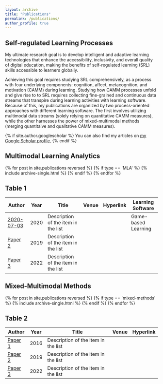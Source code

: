 ```yaml
---
layout: archive
title: "Publications"
permalink: /publications/
author_profile: true
---
```


## Self-regulated Learning Processes

My ultimate research goal is to develop intelligent and adaptive learning technologies that enhance the accessibility, inclusivity, and overall quality of digital education, making the benefits of self-regulated learning (SRL) skills accessible to learners globally.

Achieving this goal requires studying SRL comprehensively, as a process with four underlying components: cognition, affect, metacognition, and motivation (CAMM) during learning. Studying how CAMM processes unfold and give rise to to SRL requires collecting fine-grained and continuous data streams that transpire during learning activities with learning software. Because of this, my publications are organized by two process-oriented approaches with different learning software. The first involves utilizing multimodal data streams (solely relying on quantitative CAMM measures), while the other harnesses the power of mixed-multimodal methods (merging quantitaive and qualitative CAMM measures).

{% if site.author.googlescholar %}
  You can also find my articles on <u><a href="{{site.author.googlescholar}}">my Google Scholar profile</a>.</u>
{% endif %}

## Multimodal Learning Analytics
{% for post in site.publications reversed %}
  {% if type == 'MLA' %}
      {% include archive-single.html %}
  {% endif %}
{% endfor %}

## Table 1

| Author          | Year   |  Title                                      |  Venue      | Hyperlink  | Learning Software |
| ----------------| -------| ------------------------------------------- | ------------|------------|-------------------| 
| [2020-07-03](#)    | 2020   | Description of the item in the list         |             |            |Game-based Learning|
| [Paper 2](#)    | 2019   | Description of the item in the list         |             |            |                   |
| [Paper 3](#)    | 2022   | Description of the item in the list         |             |            |                   |


## Mixed-Multimodal Methods
{% for post in site.publications reversed %}
  {% if type == 'mixed-methods' %}
      {% include archive-single.html %}
  {% endif %}
{% endfor %}

## Table 2

| Author          | Year   |  Title                                                       |  Venue      |   Hyperlink  |
| ----------------| -------| ------------------------------------------------------------ | ------------|  ------------|  
| [Paper 1](#)    | 2016   | Description of the item in the list                          |             |              |
| [Paper 2](#)    | 2019   | Description of the item in the list                          |             |              |
| [Paper 3](#)    | 2022   | Description of the item in the list                          |             |              |
